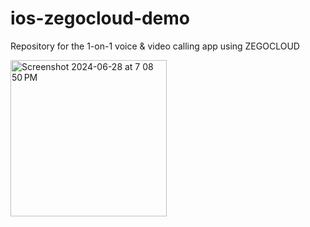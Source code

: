 # ios-zegocloud-demo
Repository for the 1-on-1 voice &amp; video calling app using ZEGOCLOUD


<img width="250" alt="Screenshot 2024-06-28 at 7 08 50 PM" src="https://github.com/anupdsouza/ios-zegocloud-demo/assets/103429618/ade937ee-7232-4f3c-b904-ae0774fa45f0">
